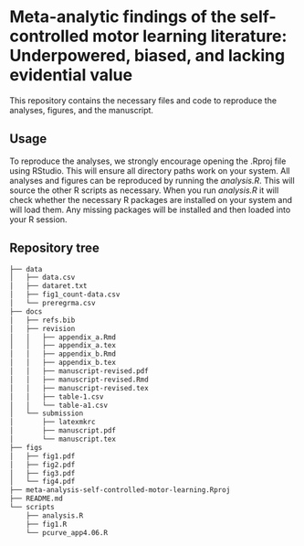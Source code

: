 # Meta-analytic findings of the self-controlled motor learning literature: Underpowered, biased, and lacking evidential value

This repository contains the necessary files and code to reproduce the analyses, figures, and the manuscript.

## Usage

To reproduce the analyses, we strongly encourage opening the .Rproj file using RStudio. This will ensure all directory paths work on your system. All analyses and figures can be reproduced by running the *analysis.R*. This will source the other R scripts as necessary. When you run *analysis.R* it will check whether the necessary R packages are installed on your system and will load them. Any missing packages will be installed and then loaded into your R session.

## Repository tree
```bash
├── data
│   ├── data.csv
│   ├── dataret.txt
│   ├── fig1_count-data.csv
│   └── preregrma.csv
├── docs
│   ├── refs.bib
│   ├── revision
│   │   ├── appendix_a.Rmd
│   │   ├── appendix_a.tex
│   │   ├── appendix_b.Rmd
│   │   ├── appendix_b.tex
│   │   ├── manuscript-revised.pdf
│   │   ├── manuscript-revised.Rmd
│   │   ├── manuscript-revised.tex
│   │   ├── table-1.csv
│   │   └── table-a1.csv
│   └── submission
│       ├── latexmkrc
│       ├── manuscript.pdf
│       └── manuscript.tex
├── figs
│   ├── fig1.pdf
│   ├── fig2.pdf
│   ├── fig3.pdf
│   └── fig4.pdf
├── meta-analysis-self-controlled-motor-learning.Rproj
├── README.md
└── scripts
    ├── analysis.R
    ├── fig1.R
    └── pcurve_app4.06.R  
```
